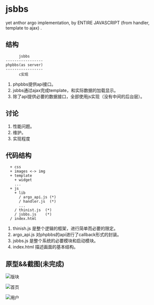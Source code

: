 jsbbs
=====

yet anthor argo implementation, by ENTIRE JAVASCRIPT (from handler, template to ajax) .

结构
----

```
      jsbbs
-----------------
phpbbs(as server)
-----------------
      c实现
```


  1. phpbbs提供api接口。
  2. jsbbs通过ajax完成template，和实际数据的加载显示。
  3. 除了api提供必要的数据接口，全部使用js实现（没有中间的后台层）。

讨论
----

  1. 性能问题。
  2. 维护。
  3. 实现程度

代码结构
--------

```
  + css
  + images <-> img
  + template
    + widget
    ...
  + js
    + lib
      / argo_api.js (*)
      / handler.js  (*)
      ...
    / thinist.js  (*)
    / jsbbs.js    (*)
  / index.html
```

  1. thinish.js 是整个逻辑的框架，进行简单而必要的限定。
  2. argo_api.js 对phpbbs的api进行了callback形式的封装。
  3. jsbbs.js 是整个系统的必要模块和启动模块。
  4. index.html 描述画面的基本结构。

原型&&截图(未完成)
------------------

![版块](https://raw.github.com/argolab/jsbbs/master/screenshot/board\(unfinish\).png)

![首页](https://raw.github.com/argolab/jsbbs/master/screenshot/home\(unfinish\).png)

![用户](https://raw.github.com/argolab/jsbbs/master/screenshot/user\(unfinish\).png)


